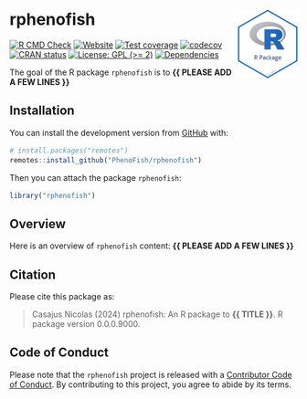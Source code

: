 
<!-- README.md is generated from README.Rmd. Please edit that file -->

# rphenofish <img src="man/figures/logo.png" align="right" style="float:right; height:120px;"/>

<!-- badges: start -->

[![R CMD
Check](https://github.com/PhenoFish/rphenofish/actions/workflows/R-CMD-check.yaml/badge.svg)](https://github.com/PhenoFish/rphenofish/actions/workflows/R-CMD-check.yaml)
[![Website](https://github.com/PhenoFish/rphenofish/actions/workflows/pkgdown.yaml/badge.svg)](https://github.com/PhenoFish/rphenofish/actions/workflows/pkgdown.yaml)
[![Test
coverage](https://github.com/PhenoFish/rphenofish/actions/workflows/test-coverage.yaml/badge.svg)](https://github.com/PhenoFish/rphenofish/actions/workflows/test-coverage.yaml)
[![codecov](https://codecov.io/gh/PhenoFish/rphenofish/branch/main/graph/badge.svg)](https://codecov.io/gh/PhenoFish/rphenofish)
[![CRAN
status](https://www.r-pkg.org/badges/version/rphenofish)](https://CRAN.R-project.org/package=rphenofish)
[![License: GPL (\>=
2)](https://img.shields.io/badge/License-GPL%20%28%3E%3D%202%29-blue.svg)](https://choosealicense.com/licenses/gpl-2.0/)
[![Dependencies](https://img.shields.io/badge/dependencies-0/0-brightgreen?style=flat)](#)
<!-- badges: end -->

The goal of the R package `rphenofish` is to **{{ PLEASE ADD A FEW LINES
}}**

## Installation

You can install the development version from
[GitHub](https://github.com/) with:

``` r
# install.packages("remotes")
remotes::install_github("PhenoFish/rphenofish")
```

Then you can attach the package `rphenofish`:

``` r
library("rphenofish")
```

## Overview

Here is an overview of `rphenofish` content: **{{ PLEASE ADD A FEW LINES
}}**

## Citation

Please cite this package as:

> Casajus Nicolas (2024) rphenofish: An R package to **{{ TITLE }}**. R
> package version 0.0.0.9000.

## Code of Conduct

Please note that the `rphenofish` project is released with a
[Contributor Code of
Conduct](https://www.contributor-covenant.org/version/2/1/code_of_conduct/).
By contributing to this project, you agree to abide by its terms.
